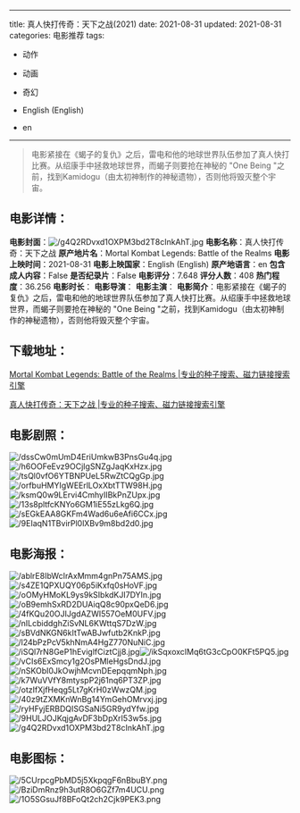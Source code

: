 
---
title: 真人快打传奇：天下之战(2021)
date: 2021-08-31
updated: 2021-08-31
categories: 电影推荐
tags:
- 动作
- 动画
- 奇幻

- English (English)
- en
---


> 电影紧接在《蝎子的复仇》之后，雷电和他的地球世界队伍参加了真人快打比赛。从绍康手中拯救地球世界，而蝎子则要抢在神秘的 "One Being "之前，找到Kamidogu（由太初神制作的神秘遗物），否则他将毁灭整个宇宙。

## **电影详情**：

**电影封面**：<img src="https://image.tmdb.org/t/p/w200/g4Q2RDvxd1OXPM3bd2T8cInkAhT.jpg" alt="/g4Q2RDvxd1OXPM3bd2T8cInkAhT.jpg" title="/g4Q2RDvxd1OXPM3bd2T8cInkAhT.jpg">
**电影名称**：真人快打传奇：天下之战
**原产地片名**：Mortal Kombat Legends: Battle of the Realms
**电影上映时间**：2021-08-31
**电影上映国家**：English (English)
**原产地语言**：en
**包含成人内容**：False
**是否纪录片**：False
**电影评分**：7.648
**评分人数**：408
**热门程度**：36.256
**电影时长**：
**电影导演**：
**电影主演**：
**电影简介**：电影紧接在《蝎子的复仇》之后，雷电和他的地球世界队伍参加了真人快打比赛。从绍康手中拯救地球世界，而蝎子则要抢在神秘的 "One Being "之前，找到Kamidogu（由太初神制作的神秘遗物），否则他将毁灭整个宇宙。

## **下载地址**：
[Mortal Kombat Legends: Battle of the Realms |专业的种子搜索、磁力链接搜索引擎](https://movie.amd794.com:2083/?search=Mortal%20Kombat%20Legends%3A%20Battle%20of%20the%20Realms&ordering=&mode=match_phrase&page_size=10&page=1)

[真人快打传奇：天下之战 |专业的种子搜索、磁力链接搜索引擎](https://movie.amd794.com:2083/?search=%E7%9C%9F%E4%BA%BA%E5%BF%AB%E6%89%93%E4%BC%A0%E5%A5%87%EF%BC%9A%E5%A4%A9%E4%B8%8B%E4%B9%8B%E6%88%98&ordering=&mode=match_phrase&page_size=10&page=1)
 

## **电影剧照**：
<img src="https://image.tmdb.org/t/p/original/dssCw0mUmD4EriUmkwB3PnsGu4q.jpg" alt="/dssCw0mUmD4EriUmkwB3PnsGu4q.jpg" title="/dssCw0mUmD4EriUmkwB3PnsGu4q.jpg"><img src="https://image.tmdb.org/t/p/original/h6OOFeEvz9OCjIgSNZgJaqKxHzx.jpg" alt="/h6OOFeEvz9OCjIgSNZgJaqKxHzx.jpg" title="/h6OOFeEvz9OCjIgSNZgJaqKxHzx.jpg"><img src="https://image.tmdb.org/t/p/original/tsQl0vfO6YTBNPUeL5RwZtCQgGp.jpg" alt="/tsQl0vfO6YTBNPUeL5RwZtCQgGp.jpg" title="/tsQl0vfO6YTBNPUeL5RwZtCQgGp.jpg"><img src="https://image.tmdb.org/t/p/original/orfbuHMYIgWEErlLOxXbtTTW98H.jpg" alt="/orfbuHMYIgWEErlLOxXbtTTW98H.jpg" title="/orfbuHMYIgWEErlLOxXbtTTW98H.jpg"><img src="https://image.tmdb.org/t/p/original/ksmQ0w9LErvi4CmhyIIBkPnZUpx.jpg" alt="/ksmQ0w9LErvi4CmhyIIBkPnZUpx.jpg" title="/ksmQ0w9LErvi4CmhyIIBkPnZUpx.jpg"><img src="https://image.tmdb.org/t/p/original/13s8pltfcKNYo6GM1iE55zLkg6Q.jpg" alt="/13s8pltfcKNYo6GM1iE55zLkg6Q.jpg" title="/13s8pltfcKNYo6GM1iE55zLkg6Q.jpg"><img src="https://image.tmdb.org/t/p/original/sEGkEAA8GKFm4Wad6u6eAfi6CCx.jpg" alt="/sEGkEAA8GKFm4Wad6u6eAfi6CCx.jpg" title="/sEGkEAA8GKFm4Wad6u6eAfi6CCx.jpg"><img src="https://image.tmdb.org/t/p/original/9EIaqN1TBvirPl0lXBv9m8bd2d0.jpg" alt="/9EIaqN1TBvirPl0lXBv9m8bd2d0.jpg" title="/9EIaqN1TBvirPl0lXBv9m8bd2d0.jpg">

## **电影海报**：
<img src="https://image.tmdb.org/t/p/original/ablrE8IbWcIrAxMmm4gnPn75AMS.jpg" alt="/ablrE8IbWcIrAxMmm4gnPn75AMS.jpg" title="/ablrE8IbWcIrAxMmm4gnPn75AMS.jpg"><img src="https://image.tmdb.org/t/p/original/s4ZE1QPXUQY06p5iKxfq0sHoVF.jpg" alt="/s4ZE1QPXUQY06p5iKxfq0sHoVF.jpg" title="/s4ZE1QPXUQY06p5iKxfq0sHoVF.jpg"><img src="https://image.tmdb.org/t/p/original/oOMyHMoKL9ys9kSIbkdKJI7DYIn.jpg" alt="/oOMyHMoKL9ys9kSIbkdKJI7DYIn.jpg" title="/oOMyHMoKL9ys9kSIbkdKJI7DYIn.jpg"><img src="https://image.tmdb.org/t/p/original/oB9emhSxRD2DUAiqQ8c90pxQeD6.jpg" alt="/oB9emhSxRD2DUAiqQ8c90pxQeD6.jpg" title="/oB9emhSxRD2DUAiqQ8c90pxQeD6.jpg"><img src="https://image.tmdb.org/t/p/original/4fKQu20OJIJgdAZWI557OeM0UFV.jpg" alt="/4fKQu20OJIJgdAZWI557OeM0UFV.jpg" title="/4fKQu20OJIJgdAZWI557OeM0UFV.jpg"><img src="https://image.tmdb.org/t/p/original/nILcbiddghZiSvNL6KWttqS7DzW.jpg" alt="/nILcbiddghZiSvNL6KWttqS7DzW.jpg" title="/nILcbiddghZiSvNL6KWttqS7DzW.jpg"><img src="https://image.tmdb.org/t/p/original/sBVdNKGN6kItTwABJwfutb2KnkP.jpg" alt="/sBVdNKGN6kItTwABJwfutb2KnkP.jpg" title="/sBVdNKGN6kItTwABJwfutb2KnkP.jpg"><img src="https://image.tmdb.org/t/p/original/l24bPzPcV5khNmA4HgZ770NuNiC.jpg" alt="/l24bPzPcV5khNmA4HgZ770NuNiC.jpg" title="/l24bPzPcV5khNmA4HgZ770NuNiC.jpg"><img src="https://image.tmdb.org/t/p/original/iSQl7rN8GeP1hEviglfCiztCjj8.jpg" alt="/iSQl7rN8GeP1hEviglfCiztCjj8.jpg" title="/iSQl7rN8GeP1hEviglfCiztCjj8.jpg"><img src="https://image.tmdb.org/t/p/original/ikSqxoxcIMq6tG3cCpO0KFt5PQ5.jpg" alt="/ikSqxoxcIMq6tG3cCpO0KFt5PQ5.jpg" title="/ikSqxoxcIMq6tG3cCpO0KFt5PQ5.jpg"><img src="https://image.tmdb.org/t/p/original/vCIs6ExSmcy1g2OsPMleHgsDndJ.jpg" alt="/vCIs6ExSmcy1g2OsPMleHgsDndJ.jpg" title="/vCIs6ExSmcy1g2OsPMleHgsDndJ.jpg"><img src="https://image.tmdb.org/t/p/original/nSKObI0JkOwjhMcvnDEepqqmNph.jpg" alt="/nSKObI0JkOwjhMcvnDEepqqmNph.jpg" title="/nSKObI0JkOwjhMcvnDEepqqmNph.jpg"><img src="https://image.tmdb.org/t/p/original/k7WuVVfY8mtyspP2j61nq6PT3ZP.jpg" alt="/k7WuVVfY8mtyspP2j61nq6PT3ZP.jpg" title="/k7WuVVfY8mtyspP2j61nq6PT3ZP.jpg"><img src="https://image.tmdb.org/t/p/original/otzIfXjfHeqg5Lt7gKrH0zWwzQM.jpg" alt="/otzIfXjfHeqg5Lt7gKrH0zWwzQM.jpg" title="/otzIfXjfHeqg5Lt7gKrH0zWwzQM.jpg"><img src="https://image.tmdb.org/t/p/original/40z9tZXMKnWnBg14YmGehOMrvxj.jpg" alt="/40z9tZXMKnWnBg14YmGehOMrvxj.jpg" title="/40z9tZXMKnWnBg14YmGehOMrvxj.jpg"><img src="https://image.tmdb.org/t/p/original/ryHFyjERBDQISGSaNi5GR9ydYfw.jpg" alt="/ryHFyjERBDQISGSaNi5GR9ydYfw.jpg" title="/ryHFyjERBDQISGSaNi5GR9ydYfw.jpg"><img src="https://image.tmdb.org/t/p/original/9HULJOJKqjgAvDF3bDpXrI53w5s.jpg" alt="/9HULJOJKqjgAvDF3bDpXrI53w5s.jpg" title="/9HULJOJKqjgAvDF3bDpXrI53w5s.jpg"><img src="https://image.tmdb.org/t/p/original/g4Q2RDvxd1OXPM3bd2T8cInkAhT.jpg" alt="/g4Q2RDvxd1OXPM3bd2T8cInkAhT.jpg" title="/g4Q2RDvxd1OXPM3bd2T8cInkAhT.jpg">

## **电影图标**：
<img src="https://image.tmdb.org/t/p/original/5CUrpcgPbMD5j5XkpqgF6nBbuBY.png" alt="/5CUrpcgPbMD5j5XkpqgF6nBbuBY.png" title="/5CUrpcgPbMD5j5XkpqgF6nBbuBY.png"><img src="https://image.tmdb.org/t/p/original/BziDmRnz9h3utR8O6GZf7m4UCU.png" alt="/BziDmRnz9h3utR8O6GZf7m4UCU.png" title="/BziDmRnz9h3utR8O6GZf7m4UCU.png"><img src="https://image.tmdb.org/t/p/original/1O5SGsuJf8BFoQt2ch2Cjk9PEK3.png" alt="/1O5SGsuJf8BFoQt2ch2Cjk9PEK3.png" title="/1O5SGsuJf8BFoQt2ch2Cjk9PEK3.png">
